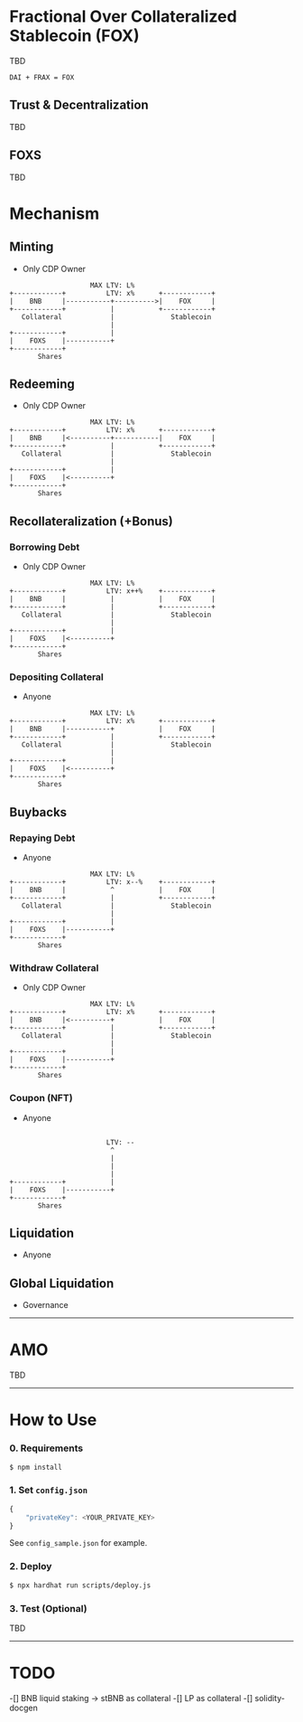 # Fractional Over Collateralized Stablecoin (FOX)

TBD

```
DAI + FRAX = FOX
```

## Trust & Decentralization

TBD

## FOXS

TBD

# Mechanism

## Minting

- Only CDP Owner

```
                    MAX LTV: L%
+------------+          LTV: x%      +------------+
|    BNB     |-----------+---------->|    FOX     |
+------------+           |           +------------+
   Collateral            |              Stablecoin
                         |
+------------+           |
|    FOXS    |-----------+
+------------+   
       Shares
```

## Redeeming

- Only CDP Owner

```
                    MAX LTV: L%
+------------+          LTV: x%      +------------+
|    BNB     |<----------+-----------|    FOX     |
+------------+           |           +------------+
   Collateral            |              Stablecoin
                         |
+------------+           |
|    FOXS    |<----------+
+------------+   
       Shares
```

## Recollateralization (+Bonus)

### Borrowing Debt

- Only CDP Owner

```
                    MAX LTV: L%
+------------+          LTV: x++%    +------------+
|    BNB     |           |           |    FOX     |
+------------+           |           +------------+
   Collateral            |              Stablecoin
                         |
+------------+           |
|    FOXS    |<----------+
+------------+   
       Shares
```

### Depositing Collateral

- Anyone

```
                    MAX LTV: L%
+------------+          LTV: x%      +------------+
|    BNB     |-----------+           |    FOX     |
+------------+           |           +------------+
   Collateral            |              Stablecoin
                         |
+------------+           |
|    FOXS    |<----------+
+------------+   
       Shares
```

## Buybacks

### Repaying Debt

- Anyone

```
                    MAX LTV: L%
+------------+          LTV: x--%    +------------+
|    BNB     |           ^           |    FOX     |
+------------+           |           +------------+
   Collateral            |              Stablecoin
                         |
+------------+           |
|    FOXS    |-----------+
+------------+   
       Shares
```

### Withdraw Collateral

- Only CDP Owner

```
                    MAX LTV: L%
+------------+          LTV: x%      +------------+
|    BNB     |<----------+           |    FOX     |
+------------+           |           +------------+
   Collateral            |              Stablecoin
                         |
+------------+           |
|    FOXS    |-----------+
+------------+   
       Shares
```

### Coupon (NFT)

- Anyone

```

                        LTV: -- 
                         ^
                         |
                         |
                         |
+------------+           |
|    FOXS    |-----------+
+------------+   
       Shares
```

## Liquidation

- Anyone

## Global Liquidation

- Governance

---

# AMO

TBD

---

# How to Use

### 0. Requirements

```bash
$ npm install
```

### 1. Set `config.json`

```js
{
    "privateKey": <YOUR_PRIVATE_KEY>
}
```

See `config_sample.json` for example.

### 2. Deploy

```bash
$ npx hardhat run scripts/deploy.js
```

### 3. Test (Optional)

TBD

---

# TODO

-[] BNB liquid staking -> stBNB as collateral
-[] LP as collateral
-[] solidity-docgen
